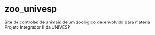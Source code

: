 # zoo_univesp
Site de controles de animais de um zoológico desenvolvido para matéria Projeto Integrador II da UNIVESP
